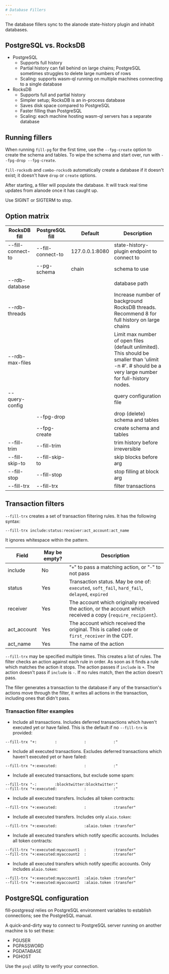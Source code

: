 ```yaml
---
# Database Fillers
---
```


The database fillers sync to the alanode state-history plugin and inhabit databases.

## PostgreSQL vs. RocksDB

* PostgreSQL
  * Supports full history
  * Partial history can fall behind on large chains; PostgreSQL sometimes struggles to delete large numbers of rows
  * Scaling: supports wasm-ql running on multiple machines connecting to a single database
* RocksDB
  * Supports full and partial history
  * Simpler setup; RocksDB is an in-process database
  * Saves disk space compared to PostgreSQL
  * Faster filling than PostgreSQL
  * Scaling: each machine hosting wasm-ql servers has a separate database

## Running fillers

When running `fill-pg` for the first time, use the `--fpg-create` option to create the schema and tables. To wipe the schema and start over, run with `--fpg-drop --fpg-create`. 

`fill-rocksdb` and `combo-rocksdb` automatically create a database if it doesn't exist; it doesn't have `drop` or `create` options.

After starting, a filler will populate the database. It will track real time updates from alanode once it has caught up. 

Use SIGINT or SIGTERM to stop.

## Option matrix

| RocksDB fill          | PostgreSQL fill           | Default               | Description |
|---------------------  |-------------------------- |--------------------   |-------------|
| --fill-connect-to     | --fill-connect-to         | 127.0.0.1:8080        | state-history-plugin endpoint to connect to |
|                       | --pg-schema               | chain                 | schema to use |
| --rdb-database        |                           |                       | database path |
| --rdb-threads         |                           |                       | Increase number of background RocksDB threads. Recommend 8 for full history on large chains |
| --rdb-max-files       |                           |                       | Limit max number of open files (default unlimited). This should be smaller than 'ulimit -n #'. # should be a very large number for full-history nodes. |
| --query-config        |                           |                       | query configuration file |
|                       | --fpg-drop                |                       | drop (delete) schema and tables |
|                       | --fpg-create              |                       | create schema and tables |
| --fill-trim           | --fill-trim               |                       | trim history before irreversible |
| --fill-skip-to        | --fill-skip-to            |                       | skip blocks before arg |
| --fill-stop           | --fill-stop               |                       | stop filling at block arg |
| --fill-trx            | --fill-trx                |                       | filter transactions |

## Transaction filters

`--fill-trx` creates a set of transaction filtering rules. It has the following syntax:

```
--fill-trx include:status:receiver:act_account:act_name
```

It ignores whitespace within the pattern.

| Field         | May be empty? | Description |
| ------------- | ------------- | ----------- |
| include       | No            | "`+`" to pass a matching action, or "`-`" to not pass |
| status        | Yes           | Transaction status. May be one of: `executed`, `soft_fail`, `hard_fail`, `delayed`, `expired` |
| receiver      | Yes           | The account which originally received the action, or the account which received a copy (`require_recipient`). |
| act_account   | Yes           | The account which received the original. This is called `code` or `first_receiver` in the CDT. |
| act_name      | Yes           | The name of the action |

`--fill-trx` may be specified multiple times. This creates a list of rules. The filter checks an action against each rule in order. As soon as it finds a rule which matches the action it stops. The action passes if `include` is `+`. The action doesn't pass if `include` is `-`. If no rules match, then the action doesn't pass.

The filler generates a transaction to the database if any of the transaction's actions move through the filter, it writes all actions in the transaction, including ones that didn't pass.

### Transaction filter examples

* Include all transactions. Includes deferred transactions which haven't executed yet or have failed. This is the default if no `--fill-trx` is provided:

```
--fill-trx "+:        :            :            :"
```

* Include all executed transactions. Excludes deferred transactions which haven't executed yet or have failed:

```
--fill-trx "+:executed:            :            :"
```

* Include all executed transactions, but exclude some spam:

```
--fill-trx "-:        :blocktwitter:blocktwitter:"
--fill-trx "+:executed:            :            :"
```

* Include all executed transfers. Includes all token contracts:

```
--fill-trx "+:executed:            :            :transfer"
```

* Include all executed transfers. Includes only `alaio.token`:

```
--fill-trx "+:executed:            :alaio.token :transfer"
```

* Include all executed transfers which notify specific accounts. Includes all token contracts:

```
--fill-trx "+:executed:myaccount1  :            :transfer"
--fill-trx "+:executed:myaccount2  :            :transfer"
```

* Include all executed transfers which notify specific accounts. Only includes `alaio.token`:

```
--fill-trx "+:executed:myaccount1  :alaio.token :transfer"
--fill-trx "+:executed:myaccount2  :alaio.token :transfer"
```

## PostgreSQL configuration

fill-postgresql relies on PostgreSQL environment variables to establish connections; see the PostgreSQL manual.

A quick-and-dirty way to connect to PostgreSQL server running on another machine is to set these:
* PGUSER
* PGPASSWORD
* PGDATABASE
* PGHOST

Use the `psql` utility to verify your connection.
